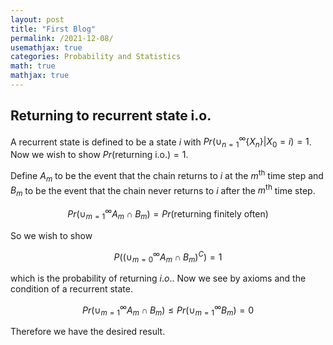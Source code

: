 ```yaml
---
layout: post
title: "First Blog"
permalink: /2021-12-08/
usemathjax: true
categories: Probability and Statistics
math: true
mathjax: true
---
```


## Returning to recurrent state i.o.   

A recurrent state is defined to be a state $i$ with 
$Pr(\cup_{n=1}^{\infty}\{X_n\}|X_0=i)=1$. Now we wish to show 
$Pr(\text{returning i.o.})=1$. 

Define $A_m$ to be the event that the chain returns to $i$ at the $m^{\text{th}}$ time step and $B_m$ to be the event that the chain never returns to $i$ after the $m^{\text{th}}$ time step.  

$$Pr(\cup_{m=1}^{\infty} A_m \cap B_m)=Pr(\text{returning finitely often})$$  

So we wish to show   

$$P\left( \left(\cup_{m=0}^\infty A_m \cap B_m \right)^C \right) =1$$  

which is the probability of returning $i.o.$. Now we see by axioms and the condition of a recurrent state.  

$$Pr(\cup_{m=1}^{\infty} A_m \cap B_m) \leq Pr(\cup_{m=1}^{\infty} B_m)=0$$  

Therefore we have the desired result. 